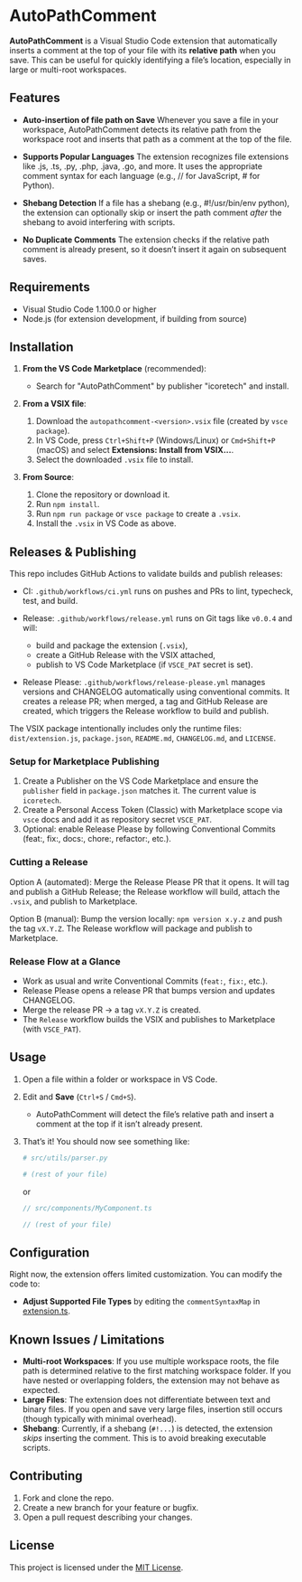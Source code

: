 # AutoPathComment

**AutoPathComment** is a Visual Studio Code extension that automatically inserts a comment at the top of your file with its **relative path** when you save. This can be useful for quickly identifying a file’s location, especially in large or multi-root workspaces.

## Features

- **Auto-insertion of file path on Save**
  Whenever you save a file in your workspace, AutoPathComment detects its relative path from the workspace root and inserts that path as a comment at the top of the file.

- **Supports Popular Languages**
  The extension recognizes file extensions like .js, .ts, .py, .php, .java, .go, and more. It uses the appropriate comment syntax for each language (e.g., // for JavaScript, # for Python).

- **Shebang Detection**
  If a file has a shebang (e.g., #!/usr/bin/env python), the extension can optionally skip or insert the path comment *after* the shebang to avoid interfering with scripts.

- **No Duplicate Comments**
  The extension checks if the relative path comment is already present, so it doesn’t insert it again on subsequent saves.

## Requirements

- Visual Studio Code 1.100.0 or higher
- Node.js (for extension development, if building from source)

## Installation

1. **From the VS Code Marketplace** (recommended):
   - Search for "AutoPathComment" by publisher "icoretech" and install.

2. **From a VSIX file**:
   1. Download the `autopathcomment-<version>.vsix` file (created by `vsce package`).
   2. In VS Code, press `Ctrl+Shift+P` (Windows/Linux) or `Cmd+Shift+P` (macOS) and select **Extensions: Install from VSIX...**.
   3. Select the downloaded `.vsix` file to install.

3. **From Source**:
   1. Clone the repository or download it.
   2. Run `npm install`.
   3. Run `npm run package` or `vsce package` to create a `.vsix`.
   4. Install the `.vsix` in VS Code as above.

## Releases & Publishing

This repo includes GitHub Actions to validate builds and publish releases:

- CI: `.github/workflows/ci.yml` runs on pushes and PRs to lint, typecheck, test, and build.
- Release: `.github/workflows/release.yml` runs on Git tags like `v0.0.4` and will:
  - build and package the extension (`.vsix`),
  - create a GitHub Release with the VSIX attached,
  - publish to VS Code Marketplace (if `VSCE_PAT` secret is set).

- Release Please: `.github/workflows/release-please.yml` manages versions and CHANGELOG automatically using conventional commits. It creates a release PR; when merged, a tag and GitHub Release are created, which triggers the Release workflow to build and publish.

The VSIX package intentionally includes only the runtime files: `dist/extension.js`, `package.json`, `README.md`, `CHANGELOG.md`, and `LICENSE`.

### Setup for Marketplace Publishing

1. Create a Publisher on the VS Code Marketplace and ensure the `publisher` field in `package.json` matches it. The current value is `icoretech`.
2. Create a Personal Access Token (Classic) with Marketplace scope via `vsce` docs and add it as repository secret `VSCE_PAT`.
3. Optional: enable Release Please by following Conventional Commits (feat:, fix:, docs:, chore:, refactor:, etc.).

### Cutting a Release

Option A (automated): Merge the Release Please PR that it opens. It will tag and publish a GitHub Release; the Release workflow will build, attach the `.vsix`, and publish to Marketplace.

Option B (manual): Bump the version locally: `npm version x.y.z` and push the tag `vX.Y.Z`. The Release workflow will package and publish to Marketplace.

### Release Flow at a Glance

- Work as usual and write Conventional Commits (`feat:`, `fix:`, etc.).
- Release Please opens a release PR that bumps version and updates CHANGELOG.
- Merge the release PR → a tag `vX.Y.Z` is created.
- The `Release` workflow builds the VSIX and publishes to Marketplace (with `VSCE_PAT`).

## Usage

1. Open a file within a folder or workspace in VS Code.
2. Edit and **Save** (`Ctrl+S` / `Cmd+S`).
   - AutoPathComment will detect the file’s relative path and insert a comment at the top if it isn’t already present.
3. That’s it! You should now see something like:

   ```python
   # src/utils/parser.py

   # (rest of your file)
   ```

   or

   ```typescript
   // src/components/MyComponent.ts

   // (rest of your file)
   ```

## Configuration

Right now, the extension offers limited customization. You can modify the code to:

- **Adjust Supported File Types** by editing the `commentSyntaxMap` in [extension.ts](./src/extension.ts).

## Known Issues / Limitations

- **Multi-root Workspaces**: If you use multiple workspace roots, the file path is determined relative to the first matching workspace folder. If you have nested or overlapping folders, the extension may not behave as expected.
- **Large Files**: The extension does not differentiate between text and binary files. If you open and save very large files, insertion still occurs (though typically with minimal overhead).
- **Shebang**: Currently, if a shebang (`#!...`) is detected, the extension *skips* inserting the comment. This is to avoid breaking executable scripts.

## Contributing

1. Fork and clone the repo.
2. Create a new branch for your feature or bugfix.
3. Open a pull request describing your changes.

## License

This project is licensed under the [MIT License](LICENSE).
